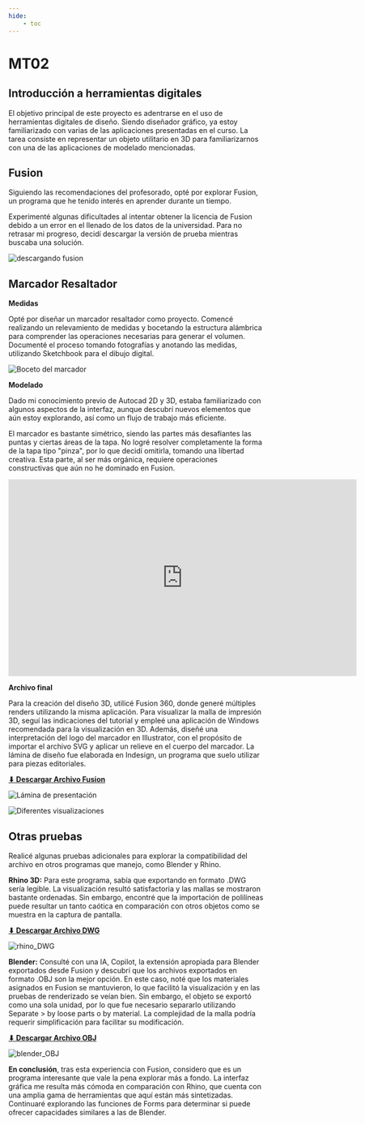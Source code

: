 ```yaml
---
hide:
    - toc
---
```


# MT02
## Introducción a herramientas digitales 

El objetivo principal de este proyecto es adentrarse en el uso de herramientas digitales de diseño. Siendo diseñador gráfico, ya estoy familiarizado con varias de las aplicaciones presentadas en el curso. La tarea consiste en representar un objeto utilitario en 3D para familiarizarnos con una de las aplicaciones de modelado mencionadas.

## Fusion

Siguiendo las recomendaciones del profesorado, opté por explorar Fusion, un programa que he tenido interés en aprender durante un tiempo.

Experimenté algunas dificultades al intentar obtener la licencia de Fusion debido a un error en el llenado de los datos de la universidad. Para no retrasar mi progreso, decidí descargar la versión de prueba mientras buscaba una solución.

![descargando fusion](../images/MT02/img_01_descargando_fusion.png)


## Marcador Resaltador

**Medidas**

Opté por diseñar un marcador resaltador como proyecto. Comencé realizando un relevamiento de medidas y bocetando la estructura alámbrica para comprender las operaciones necesarias para generar el volumen. Documenté el proceso tomando fotografías y anotando las medidas, utilizando Sketchbook para el dibujo digital.

![Boceto del marcador](../images/MT02/sketch_forma.png)

**Modelado**

Dado mi conocimiento previo de Autocad 2D y 3D, estaba familiarizado con algunos aspectos de la interfaz, aunque descubrí nuevos elementos que aún estoy explorando, así como un flujo de trabajo más eficiente.

El marcador es bastante simétrico, siendo las partes más desafiantes las puntas y ciertas áreas de la tapa. No logré resolver completamente la forma de la tapa tipo "pinza", por lo que decidí omitirla, tomando una libertad creativa. Esta parte, al ser más orgánica, requiere operaciones constructivas que aún no he dominado en Fusion.

<iframe width="688" height="388" src="https://www.youtube.com/embed/W6RaErqNkJg?si=tgT8gxMX4xvKeDqX" title="YouTube video player" frameborder="0" allow="accelerometer; autoplay; clipboard-write; encrypted-media; gyroscope; picture-in-picture; web-share" referrerpolicy="strict-origin-when-cross-origin" allowfullscreen></iframe>


**Archivo final**

Para la creación del diseño 3D, utilicé Fusion 360, donde generé múltiples renders utilizando la misma aplicación. Para visualizar la malla de impresión 3D, seguí las indicaciones del tutorial y empleé una aplicación de Windows recomendada para la visualización en 3D. Además, diseñé una interpretación del logo del marcador en Illustrator, con el propósito de importar el archivo SVG y aplicar un relieve en el cuerpo del marcador. La lámina de diseño fue elaborada en Indesign, un programa que suelo utilizar para piezas editoriales.

 **[ ⬇︎ Descargar Archivo Fusion](../Descargas/Edgardo_Saracho_MT02_modelo3D.f3d)**

![Lámina de presentación](../images/MT02/edgardo_saracho_MT02_lamina.png)

![Diferentes visualizaciones](../images/MT02/diferentes_visualizaciones.png)


## Otras pruebas

Realicé algunas pruebas adicionales para explorar la compatibilidad del archivo en otros programas que manejo, como Blender y Rhino.

**Rhino 3D:**
 Para este programa, sabía que exportando en formato .DWG sería legible. La visualización resultó satisfactoria y las mallas se mostraron bastante ordenadas. Sin embargo, encontré que la importación de polilíneas puede resultar un tanto caótica en comparación con otros objetos como se muestra en la captura de pantalla.

**[⬇︎ Descargar Archivo DWG](../Descargas/Edgardo_saracho_DWG_rhino.dwg)**

 ![rhino_DWG](../images/MT02/rhino_DWG.png)

**Blender:** 
Consulté con una IA, Copilot, la extensión apropiada para Blender exportados desde Fusion y descubrí que los archivos exportados en formato .OBJ son la mejor opción. En este caso, noté que los materiales asignados en Fusion se mantuvieron, lo que facilitó la visualización y en las pruebas de renderizado se veían bien. Sin embargo, el objeto se exportó como una sola unidad, por lo que fue necesario separarlo utilizando Separate > by loose parts o by material. La complejidad de la malla podría requerir simplificación para facilitar su modificación.

**[⬇︎ Descargar Archivo OBJ](../Descargas/Edgardo_saracho_OBJ_blender.obj)**

 ![blender_OBJ](../images/MT02/blender_OBJ.png)

**En conclusión**, tras esta experiencia con Fusion, considero que es un programa interesante que vale la pena explorar más a fondo. La interfaz gráfica me resulta más cómoda en comparación con Rhino, que cuenta con una amplia gama de herramientas que aquí están más sintetizadas. Continuaré explorando las funciones de Forms para determinar si puede ofrecer capacidades similares a las de Blender.
